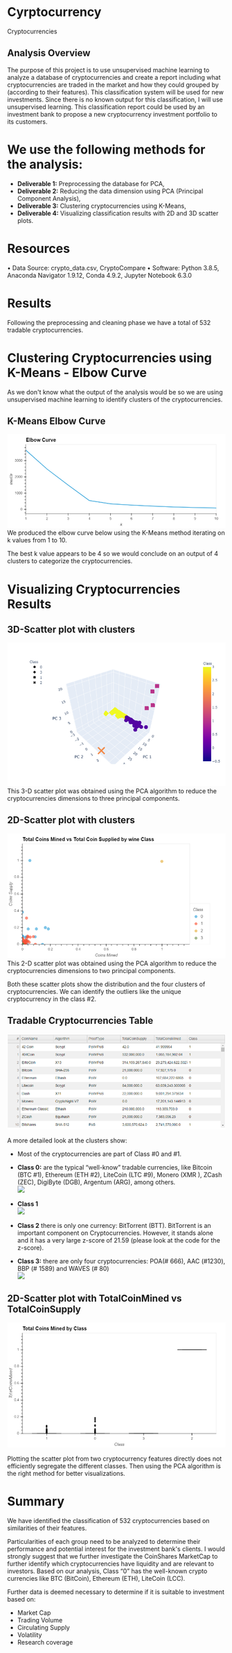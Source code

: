 # Cyrptocurrency
Cryptocurrencies
## Analysis Overview
The purpose of this project is to use unsupervised machine learning to analyze a database of cryptocurrencies and create a report including what cryptocurrencies are traded in the market and how they could grouped by (according to their features).  This classification system will be used for new investments.  Since there is no known output for this classification, I will use unsupervised learning.
This classification report could be used by an investment bank to propose a new cryptocurrency investment portfolio to its customers.

# We use the following methods for the analysis:
- **Deliverable 1:** Preprocessing the database for PCA,
- **Deliverable 2:** Reducing the data dimension using PCA (Principal Component Analysis),
- **Deliverable 3:** Clustering cryptocurrencies using K-Means,
- **Deliverable 4:** Visualizing classification results with 2D and 3D scatter plots.

# Resources
•	Data Source: crypto_data.csv, CryptoCompare
•	Software: Python 3.8.5, Anaconda Navigator 1.9.12, Conda 4.9.2, Jupyter Notebook 6.3.0

# Results
Following the preprocessing and cleaning phase we have a total of 532 tradable cryptocurrencies.

# Clustering Cryptocurrencies using K-Means - Elbow Curve
As we don't know what the output of the analysis would be so we are using unsupervised machine learning to identify clusters of the cryptocurrencies.

## K-Means Elbow Curve
![image alt <](/Images/bokeh_plot1_elbow.png)<br />
We produced the elbow curve below using the K-Means method iterating on k values from 1 to 10.

The best k value appears to be 4 so we would conclude on an output of 4 clusters to categorize the cryptocurrencies.


# Visualizing Cryptocurrencies Results
## 3D-Scatter plot with clusters
![image alt <](/Images/scatter.png)<br />
This 3-D scatter plot was obtained using the PCA algorithm to reduce the cryptocurrencies dimensions to three principal components.


## 2D-Scatter plot with clusters
![image alt <](/Images/scatter_by_class.png)<br />
This 2-D scatter plot was obtained using the PCA algorithm to reduce the cryptocurrencies dimensions to two principal components.

Both these scatter plots show the distribution and the four clusters of cryptocurrencies.
We can identify the outliers like the unique cryptocurrency in the class #2.


## Tradable Cryptocurrencies Table
![image alt <](/Images/tradable_currencies.PNG)<br />


A more detailed look at the clusters show:
- Most of the cryptocurrencies are part of Class #0 and #1.

- **Class 0:** are the typical “well-know” tradable currencies, like Bitcoin (BTC #1), Ethereum (ETH #2), LiteCoin (LTC #9), Monero (XMR ), ZCash (ZEC), DigiByte (DGB), Argentum (ARG), among others.<br />
![](/Images/Class_0.PNG)<br />
- **Class 1**<br />
![](/Images/Class_1.PNG)<br />
- **Class 2** there is only one currency: BitTorrent (BTT).  BitTorrent is an important component on Cryptocurrencies.  However, it stands alone and it has a very large z-score of 21.59 (please look at the code for the z-score).<br />
- **Class 3:** there are only four cryptocurrencies: POA(# 666), AAC (#1230), BBP (# 1589) and  WAVES (# 80)<br />
![](/Images/Class_3.PNG)<br />

## 2D-Scatter plot with TotalCoinMined vs TotalCoinSupply <br />
![image alt <](/Images/box_plot.png)<br />

Plotting the scatter plot from two cryptocurrency features directly does not efficiently segregate the different classes. Then using the PCA algorithm is the right method for better visualizations.


# Summary
We have identified the classification of 532 cryptocurrencies based on similarities of their features.

Particularities of each group need to be analyzed to determine their performance and potential interest for the investment bank's clients. 
I would strongly suggest that we further investigate the CoinShares MarketCap to further identify which cryptocurrencies have liquidity and are relevant to investors.  Based on our analysis, Class “0” has the well-known crypto currencies like BTC (BitCoin), Ethereum (ETH), LiteCoin (LCC).  

Further data is deemed necessary to determine if it is suitable to investment based on:
- Market Cap
- Trading Volume
- Circulating Supply
- Volatility
- Research coverage

